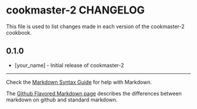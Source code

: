 cookmaster-2 CHANGELOG
======================

This file is used to list changes made in each version of the cookmaster-2 cookbook.

0.1.0
-----
- [your_name] - Initial release of cookmaster-2

- - -
Check the [Markdown Syntax Guide](http://daringfireball.net/projects/markdown/syntax) for help with Markdown.

The [Github Flavored Markdown page](http://github.github.com/github-flavored-markdown/) describes the differences between markdown on github and standard markdown.
